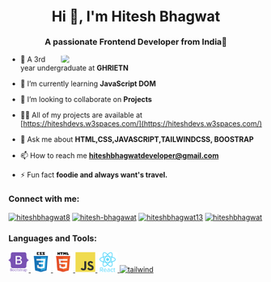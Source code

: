 <h1 align="center">Hi 👋, I'm Hitesh Bhagwat</h1>
<h3 align="center">A passionate Frontend Developer from India🚩</h3>
<img align="right" style="border-radius: 10%;" width="400" src="https://miro.medium.com/max/1360/1*IRGHmiGsa16stedQvIaZfw.gif">


- 🔭 A 3rd year undergraduate at **GHRIETN**

- 🌱 I’m currently learning **JavaScript DOM**

- 👯 I’m looking to collaborate on **Projects**

- 👨‍💻 All of my projects are available at [https://hiteshdevs.w3spaces.com/](https://hiteshdevs.w3spaces.com/)

- 💬 Ask me about **HTML,CSS,JAVASCRIPT,TAILWINDCSS, BOOSTRAP**

- 📫 How to reach me **hiteshbhagwatdeveloper@gmail.com**

- ⚡ Fun fact **foodie and always want's travel.**

<h3 align="left">Connect with me:</h3>
<p align="left">
<a href="https://twitter.com/hiteshbhagwat8" target="blank"><img align="center" src="https://raw.githubusercontent.com/rahuldkjain/github-profile-readme-generator/master/src/images/icons/Social/twitter.svg" alt="hiteshbhagwat8" height="30" width="40" /></a>
<a href="https://linkedin.com/in/hitesh-bhagawat" target="blank"><img align="center" src="https://raw.githubusercontent.com/rahuldkjain/github-profile-readme-generator/master/src/images/icons/Social/linked-in-alt.svg" alt="hitesh-bhagawat" height="30" width="40" /></a>
<a href="https://fb.com/hiteshbhagwat13" target="blank"><img align="center" src="https://raw.githubusercontent.com/rahuldkjain/github-profile-readme-generator/master/src/images/icons/Social/facebook.svg" alt="hiteshbhagwat13" height="30" width="40" /></a>
<a href="https://instagram.com/hiteshbhagwat" target="blank"><img align="center" src="https://raw.githubusercontent.com/rahuldkjain/github-profile-readme-generator/master/src/images/icons/Social/instagram.svg" alt="hiteshbhagwat" height="30" width="40" /></a>
</p>

<h3 align="left">Languages and Tools:</h3>
<p align="left"> <a href="https://getbootstrap.com" target="_blank" rel="noreferrer"> <img src="https://raw.githubusercontent.com/devicons/devicon/master/icons/bootstrap/bootstrap-plain-wordmark.svg" alt="bootstrap" width="40" height="40"/> </a> <a href="https://www.w3schools.com/css/" target="_blank" rel="noreferrer"> <img src="https://raw.githubusercontent.com/devicons/devicon/master/icons/css3/css3-original-wordmark.svg" alt="css3" width="40" height="40"/> </a> <a href="https://www.w3.org/html/" target="_blank" rel="noreferrer"> <img src="https://raw.githubusercontent.com/devicons/devicon/master/icons/html5/html5-original-wordmark.svg" alt="html5" width="40" height="40"/> </a> <a href="https://developer.mozilla.org/en-US/docs/Web/JavaScript" target="_blank" rel="noreferrer"> <img src="https://raw.githubusercontent.com/devicons/devicon/master/icons/javascript/javascript-original.svg" alt="javascript" width="40" height="40"/> </a> <a href="https://reactjs.org/" target="_blank" rel="noreferrer"> <img src="https://raw.githubusercontent.com/devicons/devicon/master/icons/react/react-original-wordmark.svg" alt="react" width="40" height="40"/> </a> <a href="https://tailwindcss.com/" target="_blank" rel="noreferrer"> <img src="https://www.vectorlogo.zone/logos/tailwindcss/tailwindcss-icon.svg" alt="tailwind" width="40" height="40"/> </a> </p>
